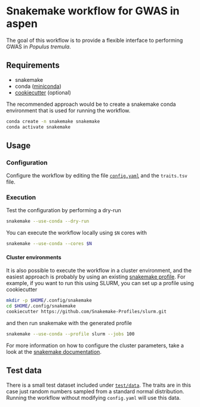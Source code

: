 # Snakemake workflow for GWAS in aspen

The goal of this workflow is to provide a flexible interface to performing GWAS in *Populus tremula*.

## Requirements

- snakemake
- conda ([miniconda](https://docs.conda.io/en/latest/miniconda.html))
- [cookiecutter](https://cookiecutter.readthedocs.io/en/latest/) (optional)

The recommended approach would be to create a snakemake conda environment that is used for running the workflow.

```sh
conda create -n snakemake snakemake
conda activate snakemake
```

## Usage

### Configuration

Configure the workflow by editing the file [`config.yaml`](config.yaml) and the `traits.tsv` file.

### Execution

Test the configuration by performing a dry-run

```sh
snakemake --use-conda --dry-run
```

You can execute the workflow locally using `$N` cores with

```sh
snakemake --use-conda --cores $N
```

#### Cluster environments

It is also possible to execute the workflow in a cluster environment, and the easiest approach is probably by using an existing [snakemake profile](https://github.com/Snakemake-Profiles).
For example, if you want to run this using SLURM, you can set up a profile using cookiecutter

```sh
mkdir -p $HOME/.config/snakemake
cd $HOME/.config/snakemake
cookiecutter https://github.com/Snakemake-Profiles/slurm.git
```

and then run snakemake with the generated profile

```sh
snakemake --use-conda --profile slurm --jobs 100
```

For more information on how to configure the cluster parameters, take a look at the [snakemake documentation](https://snakemake.readthedocs.io/en/stable/executable.html).

## Test data

There is a small test dataset included under [`test/data`](test/data).
The traits are in this case just random numbers sampled from a standard normal distribution.
Running the workflow without modifying `config.yaml` will use this data.

